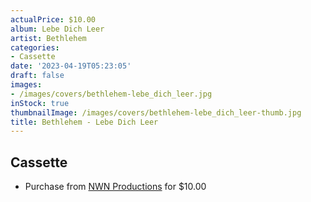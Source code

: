 ```yaml
---
actualPrice: $10.00
album: Lebe Dich Leer
artist: Bethlehem
categories:
- Cassette
date: '2023-04-19T05:23:05'
draft: false
images:
- /images/covers/bethlehem-lebe_dich_leer.jpg
inStock: true
thumbnailImage: /images/covers/bethlehem-lebe_dich_leer-thumb.jpg
title: Bethlehem - Lebe Dich Leer
---
```


## Cassette
* Purchase from [NWN Productions](http://shop.nwnprod.com/index.php?route=product/product&path=73&product_id=33528&sort=pd.name&order=ASC) for $10.00

